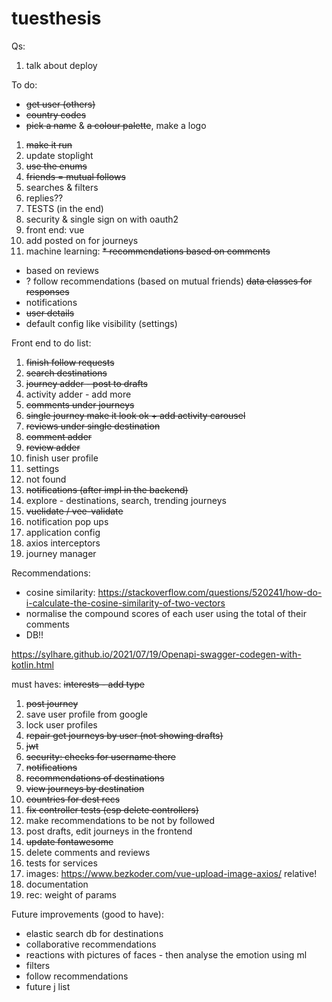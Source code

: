 # tuesthesis

Qs:
1. talk about deploy

To do:
* ~~get user (others)~~
* ~~country codes~~
* ~~pick a name~~ & ~~a colour palette~~, make a logo
1. ~~make it run~~
2. update stoplight
3. ~~use the enums~~
4. ~~friends = mutual follows~~
5. searches & filters
6. replies??
7. TESTS (in the end)
8. security & single sign on with oauth2
9. front end: vue
10. add posted on for journeys
11. machine learning:
~~* recommendations based on comments~~
* based on reviews
* ? follow recommendations (based on mutual friends)
~~data classes for responses~~
* notifications
* ~~user details~~
* default config like visibility (settings)

Front end to do list:
1. ~~finish follow requests~~
2. ~~search destinations~~
3. ~~journey adder - post to drafts~~
4. activity adder - add more
5. ~~comments under journeys~~
6. ~~single journey make it look ok + add activity carousel~~
7. ~~reviews under single destination~~
8. ~~comment adder~~
9. ~~review adder~~
10. finish user profile
11. settings
12. not found
13. ~~notifications (after impl in the backend)~~
14. explore - destinations, search, trending journeys
15. ~~vuelidate / vee-validate~~
16. notification pop ups
17. application config
18. axios interceptors
19. journey manager

Recommendations:
* cosine similarity: https://stackoverflow.com/questions/520241/how-do-i-calculate-the-cosine-similarity-of-two-vectors
* normalise the compound scores of each user using the total of their comments
* DB!!

https://sylhare.github.io/2021/07/19/Openapi-swagger-codegen-with-kotlin.html

must haves:
~~interests - add type~~
1. ~~post journey~~
2. save user profile from google
3. lock user profiles
4. ~~repair get journeys by user (not showing drafts)~~
5. ~~jwt~~
6. ~~security: checks for username there~~
7. ~~notifications~~
8. ~~recommendations of destinations~~
9. ~~view journeys by destination~~
10. ~~countries for dest recs~~
11. ~~fix controller tests (esp delete controllers)~~
12. make recommendations to be not by followed
12. post drafts, edit journeys in the frontend
13. ~~update fontawesome~~
14. delete comments and reviews
15. tests for services
16. images: https://www.bezkoder.com/vue-upload-image-axios/ relative!
17. documentation
18. rec: weight of params

Future improvements (good to have):
* elastic search db for destinations
* collaborative recommendations
* reactions with pictures of faces - then analyse the emotion using ml
* filters
* follow recommendations
* future j list